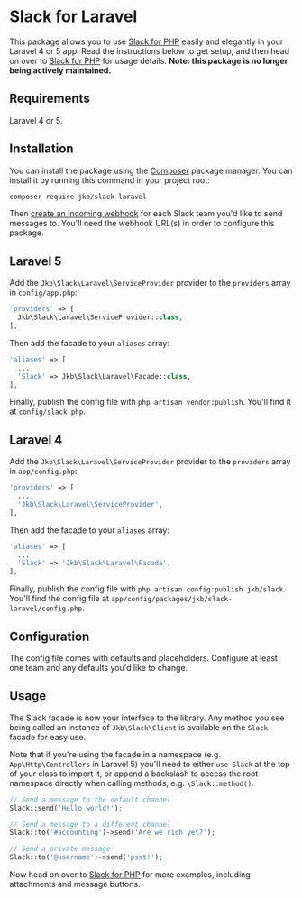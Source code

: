 # Slack for Laravel

This package allows you to use [Slack for PHP](https://github.com/blaze0207/slack-laravel) easily and elegantly in your Laravel 4 or 5 app. Read the instructions below to get setup, and then head on over to [Slack for PHP](https://github.com/blaze0207/slack-laravel) for usage details. **Note: this package is no longer being actively maintained.**

## Requirements

Laravel 4 or 5.

## Installation

You can install the package using the [Composer](https://getcomposer.org/) package manager. You can install it by running this command in your project root:

```sh
composer require jkb/slack-laravel
```

Then [create an incoming webhook](https://my.slack.com/services/new/incoming-webhook) for each Slack team you'd like to send messages to. You'll need the webhook URL(s) in order to configure this package.

## Laravel 5

Add the `Jkb\Slack\Laravel\ServiceProvider` provider to the `providers` array in `config/app.php`:

```php
'providers' => [
  Jkb\Slack\Laravel\ServiceProvider::class,
],
```

Then add the facade to your `aliases` array:

```php
'aliases' => [
  ...
  'Slack' => Jkb\Slack\Laravel\Facade::class,
],
```

Finally, publish the config file with `php artisan vendor:publish`. You'll find it at `config/slack.php`.

## Laravel 4

Add the `Jkb\Slack\Laravel\ServiceProvider` provider to the `providers` array in `app/config.php`:

```php
'providers' => [
  ...
  'Jkb\Slack\Laravel\ServiceProvider',
],
```

Then add the facade to your `aliases` array:

```php
'aliases' => [
  ...
  'Slack' => 'Jkb\Slack\Laravel\Facade',
],
```

Finally, publish the config file with `php artisan config:publish jkb/slack`. You'll find the config file at `app/config/packages/jkb/slack-laravel/config.php`.

## Configuration

The config file comes with defaults and placeholders. Configure at least one team and any defaults you'd like to change.

## Usage

The Slack facade is now your interface to the library. Any method you see being called an instance of `Jkb\Slack\Client` is available on the `Slack` facade for easy use.

Note that if you're using the facade in a namespace (e.g. `App\Http\Controllers` in Laravel 5) you'll need to either `use Slack` at the top of your class to import it, or append a backslash to access the root namespace directly when calling methods, e.g. `\Slack::method()`.

```php
// Send a message to the default channel
Slack::send('Hello world!');

// Send a message to a different channel
Slack::to('#accounting')->send('Are we rich yet?');

// Send a private message
Slack::to('@username')->send('psst!');
```

Now head on over to [Slack for PHP](https://github.com/blaze0207/slack-laravel) for more examples, including attachments and message buttons.

